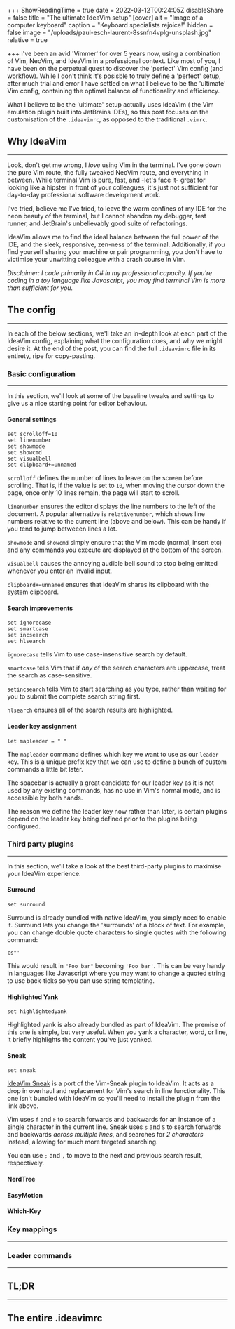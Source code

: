 +++
ShowReadingTime = true
date = 2022-03-12T00:24:05Z
disableShare = false
title = "The ultimate IdeaVim setup"
[cover]
alt = "Image of a computer keyboard"
caption = "Keyboard specialists rejoice!"
hidden = false
image = "/uploads/paul-esch-laurent-8ssnfn4vplg-unsplash.jpg"
relative = true

+++
I've been an avid 'Vimmer' for over 5 years now, using a combination of Vim, NeoVim, and IdeaVim in a professional context.  Like most of you, I have been on the perpetual quest to discover the 'perfect' Vim config (and workflow). While I don't think it's posisble to truly define a 'perfect' setup, after much trial and error I have settled on what I believe to be the 'ultimate' Vim config, containing the optimal balance of functionality and efficiency.

What I believe to be the 'ultimate' setup actually uses IdeaVim ( the Vim emulation plugin built into JetBrains IDEs), so this post focuses on the customisation of the `.ideavimrc`, as opposed to the traditional `.vimrc`.

## Why IdeaVim

***

Look, don't get me wrong, I _love_ using Vim in the terminal. I've gone down the pure Vim route, the fully tweaked NeoVim route, and everything in between. While terminal Vim is pure, fast, and -let's face it- great for looking like a hipster in front of your colleagues, it's just not sufficient for day-to-day professional software development work.

I've tried, believe me I've tried, to leave the warm confines of my IDE for the neon beauty of the terminal, but I cannot abandon my debugger, test runner, and JetBrain's unbelievably good suite of refactorings.

IdeaVim allows me to find the ideal balance between the full power of the IDE, and the sleek, responsive, zen-ness of the terminal. Additionally, if you find yourself sharing your machine or pair programming, you don't have to victimise your unwitting colleague with a crash course in Vim.

_Disclaimer: I code primarily in C# in my professional capacity.  If you're coding in a toy language like Javascript, you may find terminal Vim is more than sufficient for you._

## The config

***

In each of the below sections, we'll take an in-depth look at each part of the IdeaVim config, explaining what the configuration does, and why we might desire it.  At the end of the post, you can find the full `.ideavimrc` file in its entirety, ripe for copy-pasting.

### Basic configuration

***

In this section, we'll look at some of the baseline tweaks and settings to give us a nice starting point for editor behaviour.

#### General settings

```vimrc
set scrolloff=10
set linenumber
set showmode
set showcmd
set visualbell
set clipboard+=unnamed
```

`scrolloff` defines the number of lines to leave on the screen before scrolling. That is, if the value is set to `10`, when moving the cursor down the page, once only 10 lines remain, the page will start to scroll.

`linenumber` ensures the editor displays the line numbers to the left of the document. A popular alternative is `relativenumber`, which shows line numbers relative to the current line (above and below). This can be handy if you tend to jump betweeen lines a lot.

`showmode` and `showcmd` simply ensure that the Vim mode (normal, insert etc) and any commands you execute are displayed at the bottom of the screen.

`visualbell` causes the annoying audible bell sound to stop being emitted whenever you enter an invalid input.

`clipboard+=unnamed` ensures that IdeaVim shares its clipboard with the system clipboard.

#### Search improvements

```vimrc
set ignorecase
set smartcase
set incsearch
set hlsearch
```

`ignorecase` tells Vim to use case-insensitive search by default.

`smartcase` tells Vim that if _any_ of the search characters are uppercase, treat the search as case-sensitive.

`setincsearch` tells Vim to start searching as you type, rather than waiting for you to submit the complete search string first.

`hlsearch` ensures all of the search results are highlighted.

#### Leader key assignment

```vimrc
let mapleader = " "
```

The `mapleader` command defines which key we want to use as our `leader` key. This is a unique prefix key that we can use to define a bunch of custom commands a little bit later.

The spacebar is actually a great candidate for our leader key as it is not used by any existing commands, has no use in Vim's normal mode, and is accessible by both hands.

The reason we define the leader key now rather than later, is certain plugins depend on the leader key being defined prior to the plugins being configured.

### Third party plugins

***

In this section, we'll take a look at the best third-party plugins to maximise your IdeaVim experience.

#### Surround

```vimrc
set surround
```

Surround is already bundled with native IdeaVim, you simply need to enable it.  Surround lets you change the 'surrounds' of a block of text. For example, you can change double quote characters to single quotes with the following command:

```
cs"'
```

This would result in `"Foo bar"` becoming `'Foo bar'`. This can be very handy in languages like Javascript where you may want to change a quoted string to use back-ticks so you can use string templating.

#### Highlighted Yank

```vimrc
set highlightedyank
```

Highlighted yank is also already bundled as part of IdeaVim.  The premise of this one is simple, but very useful. When you yank a character, word, or line, it briefly highlights the content you've just yanked.

#### Sneak

```vimrc
set sneak
```

[IdeaVim Sneak]() is a port of the Vim-Sneak plugin to IdeaVim. It acts as a drop in overhaul and replacement for Vim's search in line functionality. This one isn't bundled with IdeaVim so you'll need to install the plugin from the link above.

Vim uses `f` and `F` to search forwards and backwards for an instance of a single character in the current line. Sneak uses `s` and `S` to search forwards and backwards _across multiple lines_, and searches for _2 characters_ instead, allowing for much more targeted searching. 

You can use `;` and `,` to move to the next and previous search result, respectively.

#### NerdTree

#### EasyMotion

#### Which-Key

### Key mappings

***

### Leader commands

***

## TL;DR

***

## The entire .ideavimrc